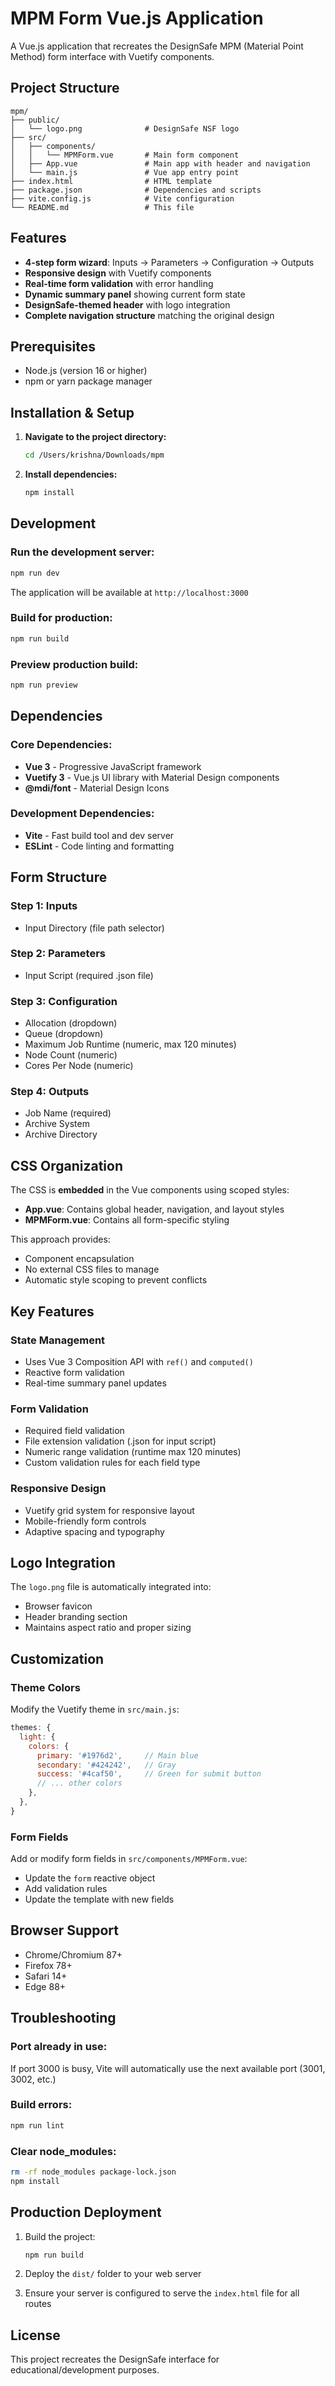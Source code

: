 # MPM Form Vue.js Application

A Vue.js application that recreates the DesignSafe MPM (Material Point Method) form interface with Vuetify components.

## Project Structure

```
mpm/
├── public/
│   └── logo.png              # DesignSafe NSF logo
├── src/
│   ├── components/
│   │   └── MPMForm.vue       # Main form component
│   ├── App.vue               # Main app with header and navigation
│   └── main.js               # Vue app entry point
├── index.html                # HTML template
├── package.json              # Dependencies and scripts
├── vite.config.js            # Vite configuration
└── README.md                 # This file
```

## Features

- **4-step form wizard**: Inputs → Parameters → Configuration → Outputs
- **Responsive design** with Vuetify components
- **Real-time form validation** with error handling
- **Dynamic summary panel** showing current form state
- **DesignSafe-themed header** with logo integration
- **Complete navigation structure** matching the original design

## Prerequisites

- Node.js (version 16 or higher)
- npm or yarn package manager

## Installation & Setup

1. **Navigate to the project directory:**
   ```bash
   cd /Users/krishna/Downloads/mpm
   ```

2. **Install dependencies:**
   ```bash
   npm install
   ```

## Development

### Run the development server:
```bash
npm run dev
```

The application will be available at `http://localhost:3000`

### Build for production:
```bash
npm run build
```

### Preview production build:
```bash
npm run preview
```

## Dependencies

### Core Dependencies:
- **Vue 3** - Progressive JavaScript framework
- **Vuetify 3** - Vue.js UI library with Material Design components
- **@mdi/font** - Material Design Icons

### Development Dependencies:
- **Vite** - Fast build tool and dev server
- **ESLint** - Code linting and formatting

## Form Structure

### Step 1: Inputs
- Input Directory (file path selector)

### Step 2: Parameters  
- Input Script (required .json file)

### Step 3: Configuration
- Allocation (dropdown)
- Queue (dropdown)
- Maximum Job Runtime (numeric, max 120 minutes)
- Node Count (numeric)
- Cores Per Node (numeric)

### Step 4: Outputs
- Job Name (required)
- Archive System
- Archive Directory

## CSS Organization

The CSS is **embedded** in the Vue components using scoped styles:

- **App.vue**: Contains global header, navigation, and layout styles
- **MPMForm.vue**: Contains all form-specific styling

This approach provides:
- Component encapsulation
- No external CSS files to manage
- Automatic style scoping to prevent conflicts

## Key Features

### State Management
- Uses Vue 3 Composition API with `ref()` and `computed()`
- Reactive form validation
- Real-time summary panel updates

### Form Validation
- Required field validation
- File extension validation (.json for input script)
- Numeric range validation (runtime max 120 minutes)
- Custom validation rules for each field type

### Responsive Design
- Vuetify grid system for responsive layout
- Mobile-friendly form controls
- Adaptive spacing and typography

## Logo Integration

The `logo.png` file is automatically integrated into:
- Browser favicon
- Header branding section
- Maintains aspect ratio and proper sizing

## Customization

### Theme Colors
Modify the Vuetify theme in `src/main.js`:
```javascript
themes: {
  light: {
    colors: {
      primary: '#1976d2',     // Main blue
      secondary: '#424242',   // Gray
      success: '#4caf50',     // Green for submit button
      // ... other colors
    },
  },
}
```

### Form Fields
Add or modify form fields in `src/components/MPMForm.vue`:
- Update the `form` reactive object
- Add validation rules
- Update the template with new fields

## Browser Support

- Chrome/Chromium 87+
- Firefox 78+
- Safari 14+
- Edge 88+

## Troubleshooting

### Port already in use:
If port 3000 is busy, Vite will automatically use the next available port (3001, 3002, etc.)

### Build errors:
```bash
npm run lint
```

### Clear node_modules:
```bash
rm -rf node_modules package-lock.json
npm install
```

## Production Deployment

1. Build the project:
   ```bash
   npm run build
   ```

2. Deploy the `dist/` folder to your web server

3. Ensure your server is configured to serve the `index.html` file for all routes

## License

This project recreates the DesignSafe interface for educational/development purposes.